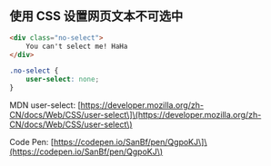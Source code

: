 ## 使用 CSS 设置网页文本不可选中

```HTML
<div class="no-select">
    You can't select me! HaHa
</div>
```

```CSS
.no-select {
    user-select: none;
}
```

MDN user-select: \[https://developer.mozilla.org/zh-CN/docs/Web/CSS/user-select\]\(https://developer.mozilla.org/zh-CN/docs/Web/CSS/user-select\)

Code Pen: \[https://codepen.io/SanBf/pen/QgpoKJ\]\(https://codepen.io/SanBf/pen/QgpoKJ\)





